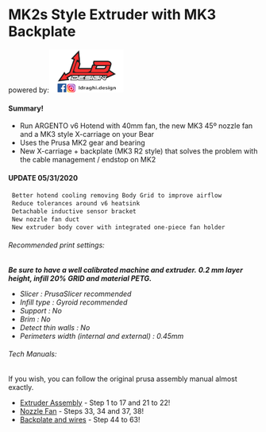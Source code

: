 # MK2s Style Extruder with MK3 Backplate



powered by:![alt text][logo]

[logo]: https://github.com/ldraghi-design/PrusaBeARG-Mods/raw/master/ARGENTO%20Extruder%20MK2%20Style/img/LDDesignLOGO.png "Logo Title Text 2"

#### Summary!

 * Run ARGENTO v6 Hotend with 40mm fan, the new MK3 45º nozzle fan and a MK3 style X-carriage on your Bear
 * Uses the Prusa MK2 gear and bearing
 * New X-carriage + backplate (MK3 R2 style) that solves the problem with the cable management / endstop on MK2

#### UPDATE 05/31/2020

```
 Better hotend cooling removing Body Grid to improve airflow
 Reduce tolerances around v6 heatsink
 Detachable inductive sensor bracket
 New nozzle fan duct
 New extruder body cover with integrated one-piece fan holder
```

###### Recommended print settings:
***Be sure to have a well calibrated machine and extruder.*** 
***0.2 mm layer height, infill 20% GRID and material PETG.***
* *Slicer : PrusaSlicer recommended*
* *Infill type : Gyroid recommended*
* *Support : No*
* *Brim : No*
* *Detect thin walls : No*
* *Perimeters width (internal and external) : 0.45mm*


###### Tech Manuals:
If you wish, you can follow the original prusa assembly manual almost exactly.

* [Extruder Assembly](https://help.prusa3d.com/en/guide/5-extruder-assembly_82960) - Step 1 to 17 and 21 to 22!
* [Nozzle Fan](https://help.prusa3d.com/en/guide/3-e-axis-assembly_59936) - Steps 33, 34 and 37, 38!
* [Backplate and wires](https://help.prusa3d.com/en/guide/3-e-axis-assembly_59936) - Step 44 to 63!
